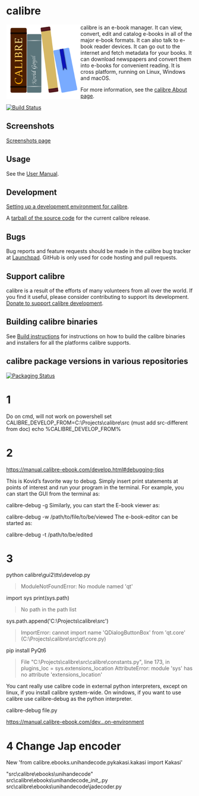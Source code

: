 # calibre

<img align="left" src="https://raw.githubusercontent.com/kovidgoyal/calibre/master/resources/images/lt.png" height="200" width="200"/>

calibre is an e-book manager. It can view, convert, edit and catalog e-books 
in all of the major e-book formats. It can also talk to e-book reader 
devices. It can go out to the internet and fetch metadata for your books. 
It can download newspapers and convert them into e-books for convenient 
reading. It is cross platform, running on Linux, Windows and macOS.

For more information, see the [calibre About page](https://calibre-ebook.com/about).

[![Build Status](https://github.com/kovidgoyal/calibre/workflows/CI/badge.svg)](https://github.com/kovidgoyal/calibre/actions?query=workflow%3ACI)

## Screenshots  

[Screenshots page](https://calibre-ebook.com/demo)

## Usage

See the [User Manual](https://manual.calibre-ebook.com).

## Development

[Setting up a development environment for calibre](https://manual.calibre-ebook.com/develop.html).

A [tarball of the source code](https://calibre-ebook.com/dist/src) for the 
current calibre release.

## Bugs

Bug reports and feature requests should be made in the calibre bug tracker at [Launchpad](https://bugs.launchpad.net/calibre).
GitHub is only used for code hosting and pull requests.

## Support calibre

calibre is a result of the efforts of many volunteers from all over the world.
If you find it useful, please consider contributing to support its development.
[Donate to support calibre development](https://calibre-ebook.com/donate).

## Building calibre binaries

See [Build instructions](bypy/README.rst) for instructions on how to build the
calibre binaries and installers for all the platforms calibre supports.

## calibre package versions in various repositories

[![Packaging Status](https://repology.org/badge/vertical-allrepos/calibre.svg)](https://repology.org/project/calibre/versions)

# 1
Do on cmd, will not work on powershell
set CALIBRE_DEVELOP_FROM=C:\Projects\calibre\src   (must add src-different from doc)
echo %CALIBRE_DEVELOP_FROM% 

# 2 
https://manual.calibre-ebook.com/develop.html#debugging-tips

This is Kovid’s favorite way to debug. Simply insert print statements at points of interest and run your program in the terminal. For example, you can start the GUI from the terminal as:

calibre-debug -g
Similarly, you can start the E-book viewer as:

calibre-debug -w /path/to/file/to/be/viewed
The e-book-editor can be started as:

calibre-debug -t /path/to/be/edited

# 3

python calibre\gui2\tts\develop.py
> ModuleNotFoundError: No module named 'qt'

import sys
print(sys.path)
> No path in the path list

sys.path.append('C:\\Projects\\calibre\\src')
> ImportError: cannot import name 'QDialogButtonBox' from 'qt.core' (C:\Projects\calibre\src\qt\core.py)

pip install PyQt6

>File "C:\Projects\calibre\src\calibre\constants.py", line 173, in <module>
    plugins_loc = sys.extensions_location
AttributeError: module 'sys' has no attribute 'extensions_location'

You cant really use calibre code in external python interpreters, except on linux, if you install calibre system-wide. On windows, if you want to use calibre use calibre-debug as the python interpreter.

calibre-debug file.py

https://manual.calibre-ebook.com/dev...on-environment


# 4 Change Jap encoder 

New 'from calibre.ebooks.unihandecode.pykakasi.kakasi import Kakasi'

"src\calibre\ebooks\unihandecode"
src\calibre\ebooks\unihandecode\__init__.py
src\calibre\ebooks\unihandecode\jadecoder.py

